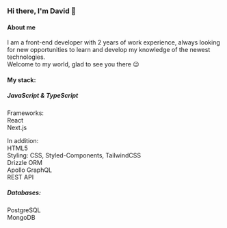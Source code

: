 ### Hi there, I'm David 👋

#### About me

I am a front-end developer with 2 years of work experience, always looking for new opportunities to learn and develop my knowledge of the newest technologies. <br/>
Welcome to my world, glad to see you there :wink:

#### My stack: <br/>
##### JavaScript & TypeScript <br/>
Frameworks: <br/>
React <br/>
Next.js <br/>

In addition: <br/>
HTML5 <br/>
Styling: CSS, Styled-Components, TailwindCSS <br/>
Drizzle ORM <br/>
Apollo GraphQL <br/>
REST API <br/>

##### Databases: <br/>
PostgreSQL <br/>
MongoDB <br/>

<!--
**MrToujnique/MrToujnique** is a ✨ _special_ ✨ repository because its `README.md` (this file) appears on your GitHub profile.

Here are some ideas to get you started:

- 🔭 I’m currently working on ...
- 🌱 I’m currently learning ...
- 👯 I’m looking to collaborate on ...
- 🤔 I’m looking for help with ...
- 💬 Ask me about ...
- 📫 How to reach me: ...
- 😄 Pronouns: ...
- ⚡ Fun fact: ...
-->
